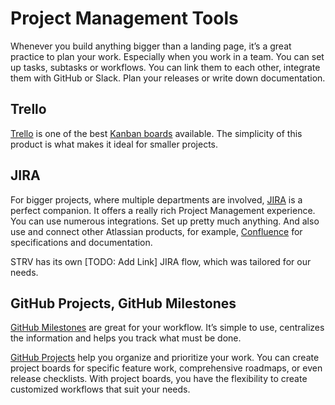 # Project Management Tools

Whenever you build anything bigger than a landing page, it’s a great practice to plan your work. Especially when you work in a team. You can set up tasks, subtasks or workflows. You can link them to each other, integrate them with GitHub or Slack. Plan your releases or write down documentation.

## Trello

[Trello](https://trello.com) is one of the best [Kanban boards](https://en.wikipedia.org/wiki/Kanban_board) available. The simplicity of this product is what makes it ideal for smaller projects.

## JIRA

For bigger projects, where multiple departments are involved, [JIRA](https://jira.atlassian.com) is a perfect companion. It offers a really rich Project Management experience. You can use numerous integrations. Set up pretty much anything. And also use and connect other Atlassian products, for example, [Confluence](https://www.atlassian.com/software/confluence) for specifications and documentation.

STRV has its own \[TODO: Add Link\] JIRA flow, which was tailored for our needs.

## GitHub Projects, GitHub Milestones

[GitHub Milestones](https://help.github.com/en/articles/about-milestones) are great for your workflow. It’s simple to use, centralizes the information and helps you track what must be done.

[GitHub Projects](https://help.github.com/en/articles/about-project-boards) help you organize and prioritize your work. You can create project boards for specific feature work, comprehensive roadmaps, or even release checklists. With project boards, you have the flexibility to create customized workflows that suit your needs.


